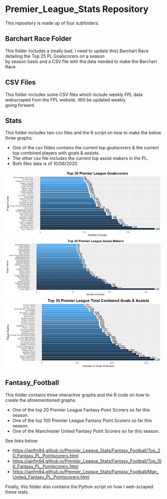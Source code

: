 # Premier_League_Stats Repository

This repository is made up of four subfolders:
 
 ## Barchart Race Folder ##
  This folder includes a (really bad, I need to update this) Barchart Race detailing the Top 25 PL Goalscorers on a season  \
  by season basis and a CSV file with the data needed to make the Barchart Race.
 
 ## CSV Files ##
  This folder includes some CSV files which include weekly FPL data webscraped from the FPL website. Will be updated weekly \
  going forward.
  
 ## Stats ##
  This folder includes two csv files and the R script on how to make the below three graphs:
  * One of the csv fildes contains the current top goalscorers & the current top combined players with goals & assists.
  * The other csv file includes the current top assist makers in the PL.
  * Both files data is of 10/06/2020.
 
  ![Goals](https://github.com/Ianfm94/Premier_League_Stats/blob/master/Stats/Goals.png)
  ![Assists](https://github.com/Ianfm94/Premier_League_Stats/blob/master/Stats/Assists.png)
  ![G&A](https://github.com/Ianfm94/Premier_League_Stats/blob/master/Stats/Combined_G%26A.png)
  
 ## Fantasy_Football ##
  This folder contains three interactive graphs and the R code on how to create the aforementioned graphs:
  
  * One of the top 20 Premier League Fantasy Point Scorers so far this season.
  * One of the top 100 Premier League Fantasy Point Scorers so far this season.
  * One of the Manchester United Fantasy Point Scorers so far this season.
   
  See links below:
   
  * https://ianfm94.github.io/Premier_League_Stats/Fantasy_Football/Top_20_Fantasy_PL_Pointscorers.html
  * https://ianfm94.github.io/Premier_League_Stats/Fantasy_Football/Top_100_Fantasy_PL_Pointscorers.html 
  * https://ianfm94.github.io/Premier_League_Stats/Fantasy_Football/Man_United_Fantasy_PL_Pointscorers.html
 
 Finally, this folder also contains the Python script on how I web-scraped these stats.
  
